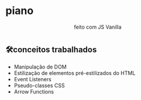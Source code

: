 # piano
<p align= "center">feito com JS Vanilla</p>

 #

## 🛠conceitos trabalhados
- Manipulação de DOM
- Estilização de elementos pré-estilizados do HTML
- Event Listeners
- Pseudo-classes CSS
- Arrow Functions
